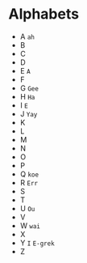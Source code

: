 # Alphabets
* A `ah`
* B
* C
* D
* E `A`
* F
* G `Gee`
* H `Ha`
* I `E`
* J `Yay`
* K
* L
* M
* N
* O
* P
* Q `koe`
* R `Err`
* S
* T
* U `Ou`
* V 
* W `wai`
* X
* Y `I` `E-grek`
* Z
